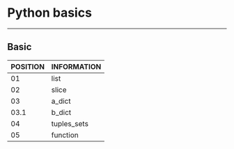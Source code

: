 # Python basics
--------------------------------------------------------------------------------

## Basic 

POSITION|INFORMATION 
--------- | ------
01        | list
02        | slice
03        | a_dict
03.1      | b_dict
04        |tuples_sets
05        | function

